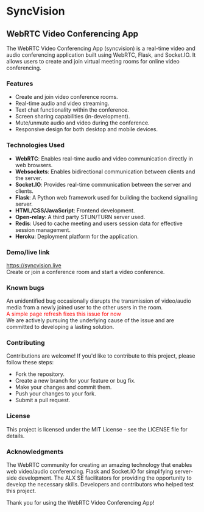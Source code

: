 # SyncVision

## WebRTC Video Conferencing App

The WebRTC Video Conferencing App (syncvision) is a real-time video and audio conferencing application built using WebRTC, Flask, and Socket.IO. It allows users to create and join virtual meeting rooms for online video conferencing.

### Features

- Create and join video conference rooms.
- Real-time audio and video streaming.
- Text chat functionality within the conference.
- Screen sharing capabilities (in-development).
- Mute/unmute audio and video during the conference.
- Responsive design for both desktop and mobile devices.

### Technologies Used

- **WebRTC**: Enables real-time audio and video communication directly in web browsers.
- **Websockets**: Enables bidirectional communication between clients and the server.
- **Socket.IO**: Provides real-time communication between the server and clients.
- **Flask**: A Python web framework used for building the backend signalling server.
- **HTML/CSS/JavaScript**: Frontend development.
- **Open-relay**: A third party STUN/TURN server used.
- **Redis**: Used to cache meeting and users session data for effective session management.
- **Heroku**: Deployment platform for the application.

### Demo/live link

https://syncvision.live <br>
Create or join a conference room and start a video conference.

### Known bugs

An unidentified bug occasionally disrupts the transmission of video/audio media from a newly joined user to the other users in the room. <br>
<span style="color:red">A simple page refresh fixes this issue for now</span> <br>
We are actively pursuing the underlying cause of the issue and are committed to developing a lasting solution.

### Contributing

Contributions are welcome! If you'd like to contribute to this project, please follow these steps:

- Fork the repository.
- Create a new branch for your feature or bug fix.
- Make your changes and commit them.
- Push your changes to your fork.
- Submit a pull request.

### License

This project is licensed under the MIT License - see the LICENSE file for details.

### Acknowledgments

The WebRTC community for creating an amazing technology that enables web video/audio conferencing.
Flask and Socket.IO for simplifying server-side development.
The ALX SE facilitators for providing the opportunity to develop the necessary skills.
Developers and contributors who helped test this project.


Thank you for using the WebRTC Video Conferencing App!
